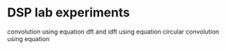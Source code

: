 # DSP lab experiments
  convolution using equation
  dft and idft using equation
  circular convolution using equation

